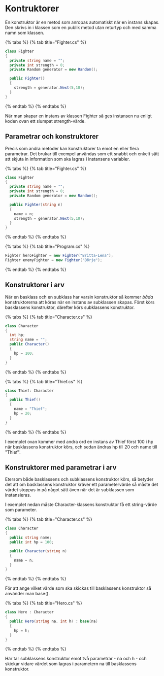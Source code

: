 # Kontruktorer

En konstruktor är en metod som anropas automatiskt när en instans skapas. Den skrivs in i klassen som en publik metod utan returtyp och med samma namn som klassen.

{% tabs %}
{% tab title="Fighter.cs" %}
```csharp
class Fighter
{
  private string name = "";
  private int strength = 0;
  private Random generator = new Random();

  public Fighter()
  {
    strength = generator.Next(5,10);
  }
}
```
{% endtab %}
{% endtabs %}

När man skapar en instans av klassen Fighter så ges instansen nu enligt koden ovan ett slumpat strength-värde.

## Parametrar och konstruktorer

Precis som andra metoder kan konstruktorer ta emot en eller flera parametrar. Det brukar till exempel användas som ett snabbt och enkelt sätt att skjuta in information som ska lagras i instansens variabler.

{% tabs %}
{% tab title="Fighter.cs" %}
```csharp
class Fighter
{
  private string name = "";
  private int strength = 0;
  private Random generator = new Random();

  public Fighter(string n)
  {
    name = n;
    strength = generator.Next(5,10);
  }
}
```
{% endtab %}
{% endtabs %}

{% tabs %}
{% tab title="Program.cs" %}
```csharp
Fighter heroFighter = new Fighter("Britta-Lena");
Fighter enemyFighter = new Fighter("Börje");
```
{% endtab %}
{% endtabs %}

## Konstruktorer i arv

När en basklass och en subklass har varsin konstruktor så kommer _båda_ konstruktorerna att köras när en instans av subklassen skapas. Först körs basklassens konstruktor, därefter körs subklassens konstruktor.

{% tabs %}
{% tab title="Character.cs" %}
```csharp
class Character
{
  int hp;
  string name = "";
  public Character()
  {
    hp = 100;
  }
}
```
{% endtab %}
{% endtabs %}

{% tabs %}
{% tab title="Thief.cs" %}
```csharp
class Thief: Character
{
  public Thief()
  {
    name = "Thief";
    hp = 20;
  }
}
```
{% endtab %}
{% endtabs %}

I exemplet ovan kommer med andra ord en instans av Thief först 100 i hp när basklassens konstruktor körs, och sedan ändras hp till 20 och name till "Thief".

## Konstruktorer med parametrar i arv

Etersom både basklassens och subklassens konstruktor körs, så betyder det att om basklassens konstruktor kräver ett parametervärde så måste det värdet stoppas in på något sätt även när det är subklassen som instansieras.

I exemplet nedan måste Character-klassens konstruktor få ett string-värde som parameter.

{% tabs %}
{% tab title="Character.cs" %}
```csharp
class Character
{
  public string name;
  public int hp = 100;

  public Character(string n)
  {
    name = n;
  }
}
```
{% endtab %}
{% endtabs %}

För att ange vilket värde som ska skickas till basklassens konstruktor så använder man base\(\).

{% tabs %}
{% tab title="Hero.cs" %}
```csharp
class Hero : Character
{
  public Hero(string na, int h) : base(na)
  {
    hp = h;
  }
}
```
{% endtab %}
{% endtabs %}

Här tar subklassens konstruktor emot två parametrar - na och h - och skickar vidare värdet som lagras i parametern na till basklassens konstruktor.

